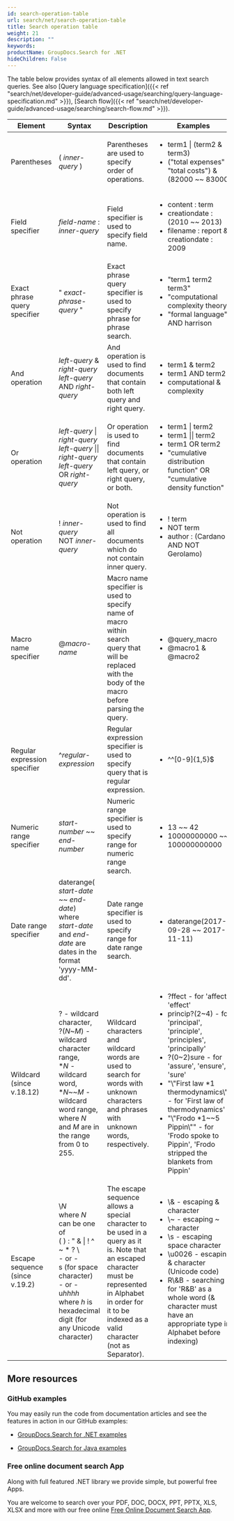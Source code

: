 ```yaml
---
id: search-operation-table
url: search/net/search-operation-table
title: Search operation table
weight: 21
description: ""
keywords: 
productName: GroupDocs.Search for .NET
hideChildren: False
---
```

The table below provides syntax of all elements allowed in text search queries. See also [Query language specification]({{< ref "search/net/developer-guide/advanced-usage/searching/query-language-specification.md" >}}), [Search flow]({{< ref "search/net/developer-guide/advanced-usage/searching/search-flow.md" >}}).

| Element | Syntax | Description | Examples |
| --- | --- | --- | --- |
| Parentheses | ( *inner-query* ) | Parentheses are used to specify order of operations. | <ul><li>term1 &#124; (term2 &amp; term3)</li><li>(\"total expenses\" &#124; \"total costs\") &amp; (82000 ~~ 83000 |
| Field specifier | *field-name* : *inner-query* | Field specifier is used to specify field name. | <ul><li>content : term</li><li>creationdate : (2010 ~~ 2013)</li><li>filename : report &amp; creationdate : 2009 |
| Exact phrase query specifier | \" *exact-phrase-query* \" | Exact phrase query specifier is used to specify phrase for phrase search. | <ul><li>\"term1 term2 term3\"</li><li>\"computational complexity theory\"</li><li>\"formal language\" AND harrison |
| And operation | *left-query* &amp; *right-query*<br/>*left-query* AND *right-query* | And operation is used to find documents that contain both left query and right query. | <ul><li>term1 &amp; term2</li><li>term1 AND term2</li><li>computational &amp; complexity |
| Or operation | *left-query* &#124; *right-query*<br/>*left-query* &#124;&#124; *right-query*<br/>*left-query* OR *right-query* | Or operation is used to find documents that contain left query, or right query, or both. | <ul><li>term1 &#124; term2</li><li>term1 &#124;&#124; term2</li><li>term1 OR term2</li><li>\"cumulative distribution function\" OR \"cumulative density function\" |
| Not operation | ! *inner-query*<br/>NOT *inner-query* | Not operation is used to find all documents which do not contain inner query. | <ul><li>! term</li><li>NOT term</li><li>author : (Cardano AND NOT Gerolamo) |
| Macro name specifier | @*macro-name* | Macro name specifier is used to specify name of macro within search query that will be replaced with the body of the macro before parsing the query. | <ul><li>@query\_macro</li><li>@macro1 &amp; @macro2 |
| Regular expression specifier | ^*regular-expression* | Regular expression specifier is used to specify query that is regular expression. | <ul><li>^^\[0-9\]{1,5}$ |
| Numeric range specifier | *start-number* ~~ *end-number* | Numeric range specifier is used to specify range for numeric range search. | <ul><li>13 ~~ 42</li><li>10000000000 ~~ 100000000000 |
| Date range specifier | daterange( *start-date* ~~ *end-date*)<br/>where *start-date* and *end-date* are dates in the format \'yyyy-MM-dd\'. | Date range specifier is used to specify range for date range search. | <ul><li>daterange(2017-09-28 ~~ 2017-11-11) |
| Wildcard (since v.18.12) | ? - wildcard character,<br/>?(*N*~*M*) - wildcard character range,<br/>\**N* - wildcard word,<br/>\**N*~~*M* - wildcard word range,<br/>where *N* and *M* are in the range from 0 to 255. | Wildcard characters and wildcard words are used to search for words with unknown characters and phrases with unknown words, respectively. | <ul><li>?ffect - for \'affect\', \'effect\'</li><li>princip?(2\~4) - for \'principal\', \'principle\', \'principles\', \'principally\'</li><li>?(0\~2)sure - for \'assure\', \'ensure\', \'sure\'</li><li>\"\\\"First law \*1 thermodynamics\\\"\" - for \'First law of thermodynamics\'</li><li>\"\\\"Frodo \*1~~5 Pippin\\\"\" - for \'Frodo spoke to Pippin\', \'Frodo stripped the blankets from Pippin\' |
| Escape sequence (since v.19.2) | \\*N*<br/>where *N* can be one of<br/>( ) : \" & &#124; ! ^ ~ \* ? \\<br/>\- or -<br/>s (for space character)<br/>\- or -<br/>u*hhhh*<br/>where *h* is hexadecimal digit (for any Unicode character) | The escape sequence allows a special character to be used in a query as it is. Note that an escaped character must be represented in Alphabet in order for it to be indexed as a valid character (not as Separator). | <ul><li>\\& - escaping & character</li><li>\\~ - escaping ~ character</li><li>\\s - escaping space character</li><li>\\u0026 - escaping & character (Unicode code)</li><li>R\\&B - searching for 'R&B' as a whole word (& character must have an appropriate type in Alphabet before indexing) |

## More resources

### GitHub examples

You may easily run the code from documentation articles and see the features in action in our GitHub examples:

*   [GroupDocs.Search for .NET examples](https://github.com/groupdocs-search/GroupDocs.Search-for-.NET)
    
*   [GroupDocs.Search for Java examples](https://github.com/groupdocs-search/GroupDocs.Search-for-Java)
    

### Free online document search App

Along with full featured .NET library we provide simple, but powerful free Apps.

You are welcome to search over your PDF, DOC, DOCX, PPT, PPTX, XLS, XLSX and more with our free online [Free Online Document Search App](https://products.groupdocs.app/search).
